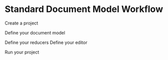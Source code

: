# Standard Document Model Workflow

Create a project

Define your document model

Define your reducers
Define your editor

Run your project